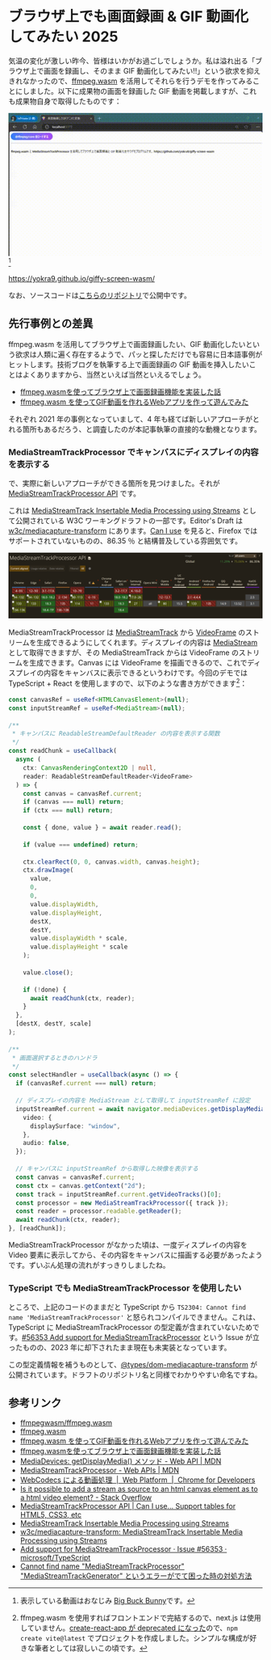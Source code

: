 # ブラウザ上でも画面録画 & GIF 動画化してみたい 2025

気温の変化が激しい昨今、皆様はいかがお過ごしでしょうか。私は溢れ出る「ブラウザ上で画面を録画し、そのまま GIF 動画化してみたい!!」という欲求を抑えきれなかったので、[ffmpeg.wasm](https://github.com/ffmpegwasm/ffmpeg.wasm) を活用してそれらを行うデモを作ってみることにしました。以下に成果物の画面を録画した GIF 動画を掲載しますが、これも成果物自身で取得したものです：

![giffy-screen-wasm](./img/giffy-screen-wasm.gif) [^1]

[^1]: 表示している動画はおなじみ [Big Buck Bunny](https://en.wikipedia.org/wiki/Big_Buck_Bunny)です。

<https://yokra9.github.io/giffy-screen-wasm/>

なお、ソースコードは[こちらのリポジトリ](https://github.com/yokra9/giffy-screen-wasm)で公開中です。

## 先行事例との差異

ffmpeg.wasm を活用してブラウザ上で画面録画したい、GIF 動画化したいという欲求は人類に遍く存在するようで、パッと探しただけでも容易に日本語事例がヒットします。技術ブログを執筆する上で画面録画の GIF 動画を挿入したいことはよくありますから、当然といえば当然といえるでしょう。

* [ffmpeg.wasmを使ってブラウザ上で画面録画機能を実装した話](https://zenn.dev/wok/articles/0009_ffmpeg-wasm-screen-recorder)
* [ffmpeg.wasm を使ってGIF動画を作れるWebアプリを作って遊んでみた](https://zenn.dev/mryhryki/articles/2020-12-18-ffmepg-wasm)

それぞれ 2021 年の事例となっていまして、4 年も経てば新しいアプローチがとれる箇所もあるだろう、と調査したのが本記事執筆の直接的な動機となります。

### MediaStreamTrackProcessor でキャンバスにディスプレイの内容を表示する

で、実際に新しいアプローチができる箇所を見つけました。それが [MediaStreamTrackProcessor API](https://developer.mozilla.org/en-US/docs/Web/API/MediaStreamTrackProcessor) です。

これは [MediaStreamTrack Insertable Media Processing using Streams](https://www.w3.org/TR/mediacapture-transform/) として公開されている W3C ワーキングドラフトの一部です。Editor's Draft は [w3c/mediacapture-transform](https://github.com/w3c/mediacapture-transform) にあります。[Can I use](https://caniuse.com/mdn-api_mediastreamtrackprocessor) を見ると、Firefox ではサポートされていないものの、86.35 ％ と結構普及している雰囲気です。

![Can_I_use_MediaStreamTrackProcessor](./img/Can_I_use_MediaStreamTrackProcessor.png)

MediaStreamTrackProcessor は [MediaStreamTrack](https://developer.mozilla.org/ja/docs/Web/API/MediaStreamTrack) から [VideoFrame](https://developer.mozilla.org/ja/docs/Web/API/VideoFrame) のストリームを生成できるようにしてくれます。ディスプレイの内容は [MediaStream](https://developer.mozilla.org/ja/docs/Web/API/MediaStream) として取得できますが、その MediaStreamTrack からは VideoFrame のストリームを生成できます。Canvas には VideoFrame を描画できるので、これでディスプレイの内容をキャンバスに表示できるというわけです。今回のデモでは TypeScript + React を使用しますので、以下のような書き方ができます[^2]：

[^2]: ffmpeg.wasm を使用すればフロントエンドで完結するので、next.js は使用していません。[create-react-app が deprecated になった](https://github.com/facebook/create-react-app/pull/17003)ので、`npm create vite@latest` でプロジェクトを作成しました。シンプルな構成が好きな筆者としては寂しいこの頃です。

```typescript
const canvasRef = useRef<HTMLCanvasElement>(null);
const inputStreamRef = useRef<MediaStream>(null);

/**
 * キャンバスに ReadableStreamDefaultReader の内容を表示する関数
 */
const readChunk = useCallback(
  async (
    ctx: CanvasRenderingContext2D | null,
    reader: ReadableStreamDefaultReader<VideoFrame>
  ) => {
    const canvas = canvasRef.current;
    if (canvas === null) return;
    if (ctx === null) return;

    const { done, value } = await reader.read();

    if (value === undefined) return;

    ctx.clearRect(0, 0, canvas.width, canvas.height);
    ctx.drawImage(
      value,
      0,
      0,
      value.displayWidth,
      value.displayHeight,
      destX,
      destY,
      value.displayWidth * scale,
      value.displayHeight * scale
    );

    value.close();

    if (!done) {
      await readChunk(ctx, reader);
    }
  },
  [destX, destY, scale]
);

/**
 * 画面選択するときのハンドラ
 */
const selectHandler = useCallback(async () => {
  if (canvasRef.current === null) return;

  // ディスプレイの内容を MediaStream として取得して inputStreamRef に設定
  inputStreamRef.current = await navigator.mediaDevices.getDisplayMedia({
    video: {
      displaySurface: "window",
    },
    audio: false,
  });

  // キャンバスに inputStreamRef から取得した映像を表示する
  const canvas = canvasRef.current;
  const ctx = canvas.getContext("2d");
  const track = inputStreamRef.current.getVideoTracks()[0];
  const processor = new MediaStreamTrackProcessor({ track });
  const reader = processor.readable.getReader();
  await readChunk(ctx, reader);
}, [readChunk]);
```

MediaStreamTrackProcessor がなかった頃は、一度ディスプレイの内容を Video 要素に表示してから、その内容をキャンバスに描画する必要があったようです。ずいぶん処理の流れがすっきりしましたね。

### TypeScript でも MediaStreamTrackProcessor を使用したい

ところで、上記のコードのままだと TypeScript から `TS2304: Cannot find name 'MediaStreamTrackProcessor'` と怒られコンパイルできません。これは、TypeScript に MediaStreamTrackProcessor の型定義が含まれていないためです。[#56353 Add support for MediaStreamTrackProcessor](https://github.com/microsoft/TypeScript/issues/56353) という Issue が立ったものの、2023 年に却下されたまま現在も未実装となっています。

この型定義情報を補うものとして、[@types/dom-mediacapture-transform](https://www.npmjs.com/package/@types/dom-mediacapture-transform) が公開されています。ドラフトのリポジトリ名と同様でわかりやすい命名ですね。

## 参考リンク

* [ffmpegwasm/ffmpeg.wasm](https://github.com/ffmpegwasm/ffmpeg.wasm)
* [ffmpeg.wasm](https://ffmpegwasm.netlify.app/)
* [ffmpeg.wasm を使ってGIF動画を作れるWebアプリを作って遊んでみた](https://zenn.dev/mryhryki/articles/2020-12-18-ffmepg-wasm)
* [ffmpeg.wasmを使ってブラウザ上で画面録画機能を実装した話](https://zenn.dev/wok/articles/0009_ffmpeg-wasm-screen-recorder)
* [MediaDevices: getDisplayMedia() メソッド - Web API | MDN](https://developer.mozilla.org/ja/docs/Web/API/MediaDevices/getDisplayMedia)
* [MediaStreamTrackProcessor - Web APIs | MDN](https://developer.mozilla.org/en-US/docs/Web/API/MediaStreamTrackProcessor)
* [WebCodecs による動画処理  |  Web Platform  |  Chrome for Developers](https://developer.chrome.com/docs/web-platform/best-practices/webcodecs?hl=ja)
* [Is it possible to add a stream as source to an html canvas element as to a html video element? - Stack Overflow](https://stackoverflow.com/questions/56093061/is-it-possible-to-add-a-stream-as-source-to-an-html-canvas-element-as-to-a-html)
* [MediaStreamTrackProcessor API | Can I use... Support tables for HTML5, CSS3, etc](https://caniuse.com/mdn-api_mediastreamtrackprocessor)
* [MediaStreamTrack Insertable Media Processing using Streams](https://www.w3.org/TR/mediacapture-transform/)
* [w3c/mediacapture-transform: MediaStreamTrack Insertable Media Processing using Streams](https://github.com/w3c/mediacapture-transform)
* [Add support for MediaStreamTrackProcessor · Issue #56353 · microsoft/TypeScript](https://github.com/microsoft/TypeScript/issues/56353)
* [Cannot find name "MediaStreamTrackProcessor" "MediaStreamTrackGenerator" というエラーがでて困った時の対処方法](https://qiita.com/generosennin/items/24bdfc2e4c55cefd1bb7)
